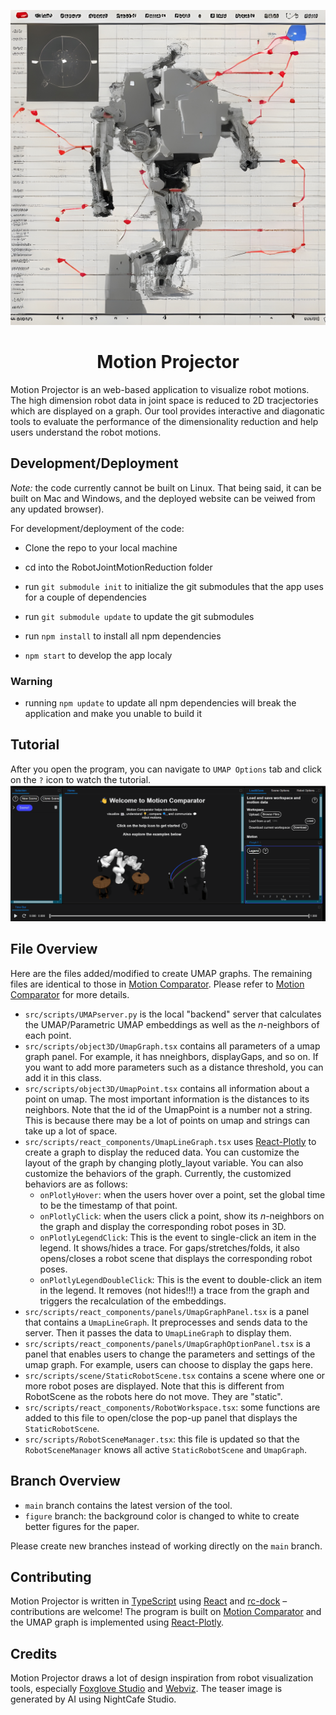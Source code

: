 ![Motion Comparator](./public/cover_pic.jpg)

<div align="center">
    <h1>Motion Projector</h1>
    <!-- <a href= "TODO"><img alt="status: online" src="https://img.shields.io/badge/status-online-success.svg?logoHeight=10"></a>
    <a href= "TODO"><img alt="demo: ready" src="https://img.shields.io/badge/demo-ready-success.svg?logoHeight=10"></a>
    <a href= "TODO"><img alt="docs: ready" src="https://img.shields.io/badge/version-v0.80.0 Beta-blue.svg?logoHeight=10"></a> -->
  
</div>

Motion Projector is an web-based application to visualize robot motions. The high dimension robot data in joint space is reduced to 2D tracjectories which are displayed on a graph. Our tool provides interactive and diagonatic tools to evaluate the performance of the dimensionality reduction and help users understand the robot motions.

## Development/Deployment

*Note:* the code currently cannot be built on Linux. That being said, it can be built on Mac and Windows, and the deployed website can be veiwed from any updated browser).

For development/deployment of the code:

 - Clone the repo to your local machine

 - cd into the RobotJointMotionReduction folder

 - run `git submodule init` to initialize the git submodules that the app uses for a couple of dependencies

 - run `git submodule update` to update the git submodules

 - run `npm install` to install all npm dependencies

 - `npm start` to develop the app localy

### Warning

 - running `npm update` to update all npm dependencies will break the application and make you unable to build it

## Tutorial
After you open the program, you can navigate to `UMAP Options` tab and click on the `?` icon to watch the tutorial.
![tutorial](./public/tutorial.gif)


## File Overview

Here are the files added/modified to create UMAP graphs. The remaining files are identical to those in [Motion Comparator](https://github.com/uwgraphics/MotionComparator). Please refer to [Motion Comparator](https://github.com/uwgraphics/MotionComparator) for more details.

 - `src/scripts/UMAPserver.py` is the local "backend" server that calculates the UMAP/Parametric UMAP embeddings as well as the $n$-neighbors of each point.
 - `src/scripts/object3D/UmapGraph.tsx` contains all parameters of a umap graph panel. For example, it has nneighbors, displayGaps, and so on. If you want to add more parameters such as a distance threshold, you can add it in this class.
 - `src/scripts/object3D/UmapPoint.tsx` contains all information about a point on umap. The most important information is the distances to its neighbors. Note that the id of the UmapPoint is a number not a string. This is because there may be a lot of points on umap and strings can take up a lot of space.
 - `src/scripts/react_components/UmapLineGraph.tsx` uses [React-Plotly](https://github.com/plotly/react-plotly.js) to create a graph to display the reduced data. You can customize the layout of the graph by changing plotly_layout variable. You can also customize the behaviors of the graph. Currently, the customized behaviors are as follows:
   - `onPlotlyHover`: when the users hover over a point, set the global time to be the timestamp of that point.
   - `onPlotlyClick`: when the users click a point, show its $n$-neighbors on the graph and display the corresponding robot poses in 3D.
   - `onPlotlyLegendClick`: This is the event to single-click an item in the legend. It shows/hides a trace. For gaps/stretches/folds, it also opens/closes a robot scene that displays the corresponding robot poses.
   - `onPlotlyLegendDoubleClick`: This is the event to double-click an item in the legend. It removes (not hides!!!) a trace from the graph and triggers the recalculation of the embeddings. 
 - `src/scripts/react_components/panels/UmapGraphPanel.tsx` is a panel that contains a `UmapLineGraph`. It preprocesses and sends data to the server. Then it passes the data to `UmapLineGraph` to display them.
 - `src/scripts/react_components/panels/UmapGraphOptionPanel.tsx` is a panel that enables users to change the parameters and settings of the umap graph. For example, users can choose to display the gaps here.
 - `src/scripts/scene/StaticRobotScene.tsx` contains a scene where one or more robot poses are displayed. Note that this is different from RobotScene as the robots here do not move. They are "static".
 - `src/scripts/react_components/RobotWorkspace.tsx`: some functions are added to this file to open/close the pop-up panel that displays the `StaticRobotScene`. 
 - `src/scripts/RobotSceneManager.tsx`: this file is updated so that the `RobotSceneManager` knows all active `StaticRobotScene` and `UmapGraph`.

## Branch Overview
 - `main` branch contains the latest version of the tool.
 - `figure` branch: the background color is changed to white to create better figures for the paper.

Please create new branches instead of working directly on the `main` branch.

## Contributing

Motion Projector is written in [TypeScript](https://www.typescriptlang.org/) using [React](https://react.dev/) and [rc-dock](https://github.com/ticlo/rc-dock) – contributions are welcome! The program is built on [Motion Comparator](https://github.com/uwgraphics/MotionComparator) and the UMAP graph is implemented using [React-Plotly](https://github.com/plotly/react-plotly.js).

## Credits
Motion Projector draws a lot of design inspiration from robot visualization tools, especially [Foxglove Studio](https://github.com/foxglove/studio) and [Webviz](https://github.com/cruise-automation/webviz). The teaser image is generated by AI using NightCafe Studio.

<!-- ## TODO
[ ] Import ROS bags
[ ] Update to the latest version of three.js -->
